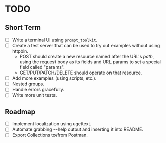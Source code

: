 # TODO

## Short Term

- [ ] Write a terminal UI using `prompt_toolkit`.
- [ ] Create a test server that can be used to try out examples without
      using httpbin.
    - POST should create a new resource named after the URL's _path_, using
      the request body as its fields and URL params to set a special field
      called "params".
    - GET/PUT/PATCH/DELETE should operate on that resource.
- [ ] Add more examples (using scripts, etc.).
- [ ] Nested groups.
- [ ] Handle errors gracefully.
- [ ] Write more unit tests.

## Roadmap

- [ ] Implement localization using ugettext.
- [ ] Automate grabbing --help output and inserting it into README.
- [ ] Export Collections to/from Postman.
